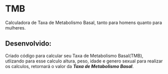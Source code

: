 # TMB
Calculadora de Taxa de Metabolismo Basal, tanto para homens quanto para mulheres.

## Desenvolvido:

Criado código para calcular seu Taxa de Metabolismo Basal(TMB), utlizando para esse calculo altura, peso, idade e genero sexual para realizar os calculos, retornará o valor da _**Taxa de Metabolismo Basal**_.

